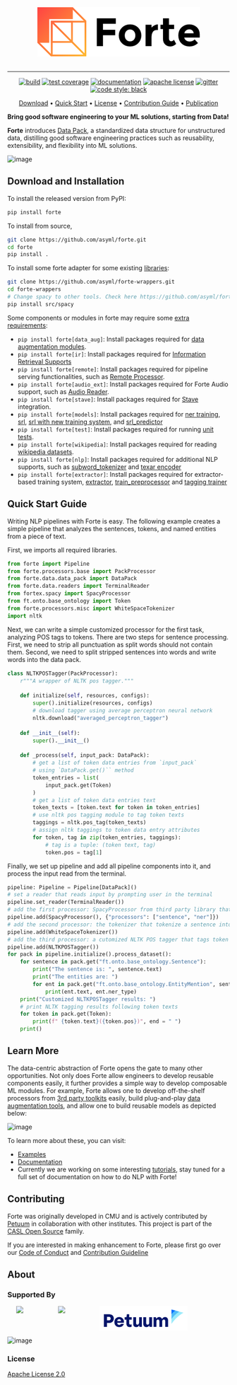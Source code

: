 <div align="center">
   <img src="https://raw.githubusercontent.com/asyml/forte/master/docs/_static/img/logo_h.png"><br><br>
</div>

-----------------
<p align="center">
   <a href="https://github.com/asyml/forte/actions/workflows/main.yml"><img src="https://github.com/asyml/forte/actions/workflows/main.yml/badge.svg" alt="build"></a>
   <a href="https://codecov.io/gh/asyml/forte"><img src="https://codecov.io/gh/asyml/forte/branch/master/graph/badge.svg" alt="test coverage"></a>
   <a href="https://asyml-forte.readthedocs.io/en/latest/"><img src="https://readthedocs.org/projects/asyml-forte/badge/?version=latest" alt="documentation"></a>
   <a href="https://github.com/asyml/forte/blob/master/LICENSE"><img src="https://img.shields.io/badge/license-Apache%202.0-blue.svg" alt="apache license"></a>
   <a href="https://gitter.im/asyml/community"><img src="http://img.shields.io/badge/gitter.im-asyml/forte-blue.svg" alt="gitter"></a>
   <a href="https://github.com/psf/black"><img src="https://img.shields.io/badge/code%20style-black-000000.svg" alt="code style: black"></a>
</p>

<p align="center">
  <a href="#download-and-installation">Download</a> •
  <a href="#quick-start-guide">Quick Start</a> •
  <a href="#license">License</a> •
  <a href="#contributing">Contribution Guide</a> •
  <a href="https://aclanthology.org/2020.emnlp-demos.26/">Publication</a>
</p>

**Bring good software engineering to your ML solutions, starting from Data!** 

**Forte** introduces [Data Pack](https://asyml-forte.readthedocs.io/en/latest/notebook_tutorial/handling_structued_data.html), a standardized data structure for unstructured data, distilling 
good software engineering practices such as reusability, extensibility, and flexibility into 
ML solutions. 

![image](https://user-images.githubusercontent.com/1015991/164107272-593ef68f-7438-4f11-9b76-251435995943.png)

## Download and Installation

To install the released version from PyPI:

```bash
pip install forte
```

To install from source,

```bash
git clone https://github.com/asyml/forte.git
cd forte
pip install .
```

To install some forte adapter for some existing [libraries](https://github.com/asyml/forte-wrappers#libraries-and-tools-supported):

```bash
git clone https://github.com/asyml/forte-wrappers.git
cd forte-wrappers
# Change spacy to other tools. Check here https://github.com/asyml/forte-wrappers#libraries-and-tools-supported for available tools.
pip install src/spacy
```

Some components or modules in forte may require some [extra requirements](https://github.com/asyml/forte/blob/master/setup.py#L45):


* `pip install forte[data_aug]`: Install packages required for [data augmentation modules](https://github.com/asyml/forte/tree/master/forte/processors/data_augment).
* `pip install forte[ir]`: Install packages required for [Information Retrieval Supports](https://github.com/asyml/forte/tree/master/forte/processors/ir/)
* `pip install forte[remote]`: Install packages required for pipeline serving functionalities, such as [Remote Processor](https://github.com/asyml/forte/processors/misc/remote_processor.py).
* `pip install forte[audio_ext]`: Install packages required for Forte Audio support, such as [Audio Reader](https://github.com/asyml/forte/blob/master/forte/data/readers/audio_reader.py).
* `pip install forte[stave]`: Install packages required for [Stave](https://github.com/asyml/forte/blob/master/forte/processors/stave/stave_processor.py) integration.
* `pip install forte[models]`: Install packages required for [ner training](https://github.com/asyml/forte/blob/master/forte/trainer/ner_trainer.py), [srl](https://github.com/asyml/forte/tree/master/forte/models/srl), [srl with new training system](https://github.com/asyml/forte/tree/master/forte/models/srl_new), and [srl_predictor](https://github.com/asyml/forte/tree/master/forte/processors/nlp/srl_predictor.py)
* `pip install forte[test]`: Install packages required for running [unit tests](https://github.com/asyml/forte/tree/master/tests).
* `pip install forte[wikipedia]`: Install packages required for reading [wikipedia datasets](https://github.com/asyml/forte/tree/master/forte/datasets/wikipedia).
* `pip install forte[nlp]`: Install packages required for additional NLP supports, such as [subword_tokenizer](https://github.com/asyml/forte/tree/master/forte/processors/nlp/subword_tokenizer.py) and [texar encoder](https://github.com/asyml/forte/tree/master/forte/processors/third_party/pretrained_encoder_processors.py)
* `pip install forte[extractor]`: Install packages required for extractor-based training system, [extractor](https://github.com/asyml/forte/blob/master/forte/data/extractors), [train_preprocessor](https://github.com/asyml/forte/tree/master/forte/train_preprocessor.py) and [tagging trainer](https://github.com/asyml/forte/tree/master/examples/tagging/tagging_trainer.py)


## Quick Start Guide
Writing NLP pipelines with Forte is easy. The following example creates a simple pipeline that analyzes the sentences, tokens, and named entities from a piece of text.

First, we imports all required libraries.
```python
from forte import Pipeline
from forte.processors.base import PackProcessor
from forte.data.data_pack import DataPack
from forte.data.readers import TerminalReader
from fortex.spacy import SpacyProcessor
from ft.onto.base_ontology import Token
from forte.processors.misc import WhiteSpaceTokenizer
import nltk
```
Next, we can write a simple customized processor for the first task, analyzing POS tags to tokens.
There are two steps for sentence processing.
First, we need to strip all punctuation as split words should not contain them.
Second, we need to split stripped sentences into words and write words into the data pack.
```python
class NLTKPOSTagger(PackProcessor):
    r"""A wrapper of NLTK pos tagger."""

    def initialize(self, resources, configs):
        super().initialize(resources, configs)
        # download tagger using average perceptron neural network
        nltk.download("averaged_perceptron_tagger")

    def __init__(self):
        super().__init__()

    def _process(self, input_pack: DataPack):
        # get a list of token data entries from `input_pack`
        # using `DataPack.get()`` method
        token_entries = list(
            input_pack.get(Token)
        )
        # get a list of token data entries text
        token_texts = [token.text for token in token_entries]
        # use nltk pos tagging module to tag token texts
        taggings = nltk.pos_tag(token_texts)
        # assign nltk taggings to token data entry attributes
        for token, tag in zip(token_entries, taggings):
            # tag is a tuple: (token text, tag)
            token.pos = tag[1]
```
Finally, we set up pipeline and add all pipeline components into it, and process the input read from the terminal.
```python
pipeline: Pipeline = Pipeline[DataPack]()
# set a reader that reads input by prompting user in the terminal
pipeline.set_reader(TerminalReader())
# add the first processor: SpacyProcessor from third party library that extract entity mentions
pipeline.add(SpacyProcessor(), {"processors": ["sentence", "ner"]})
# add the second processor: the tokenizer that tokenize a sentence into tokens
pipeline.add(WhiteSpaceTokenizer())
# add the third processor: a cutomized NLTK POS tagger that tags token texts
pipeline.add(NLTKPOSTagger())
for pack in pipeline.initialize().process_dataset():
    for sentence in pack.get("ft.onto.base_ontology.Sentence"):
        print("The sentence is: ", sentence.text)
        print("The entities are: ")
        for ent in pack.get("ft.onto.base_ontology.EntityMention", sentence):
            print(ent.text, ent.ner_type)
    print("Customized NLTKPOSTagger results: ")
    # print NLTK tagging results following token texts
    for token in pack.get(Token):
        print(f" {token.text}({token.pos})", end = " ")
    print()
```


## Learn More
The data-centric abstraction of Forte opens the gate to many other opportunities.
Not only does Forte allow engineers to develop reusable components easily, it further provides a simple way to develop composable ML modules. For example, Forte allows one to develop off-the-shelf processors from [3rd party toolkits](https://github.com/asyml/forte-wrappers) easily, build plug-and-play [data augmentation tools](https://asyml-forte.readthedocs.io/en/latest/code/data_aug.html), and allow one to build reusable models as depicted below: 

![image](https://user-images.githubusercontent.com/1015991/164107427-66a5c9bd-a3ae-4d75-bfe2-24246e574e07.png)

To learn more about these, you can visit:
* [Examples](https://github.com/asyml/forte/tree/master/examples)
* [Documentation](https://asyml-forte.readthedocs.io/)
* Currently we are working on some interesting [tutorials](https://asyml-forte.readthedocs.io/en/latest/index_toc.html), stay tuned for a full set of documentation on how to do NLP with Forte!


## Contributing
Forte was originally developed in CMU and is actively contributed by [Petuum](https://petuum.com/) in collaboration with other institutes. This project is part of the [CASL Open Source](http://casl-project.ai/) family.

If you are interested in making enhancement to Forte, please first go over our [Code of Conduct](https://github.com/asyml/forte/blob/master/CODE_OF_CONDUCT.md) and [Contribution Guideline](https://github.com/asyml/forte/blob/master/CONTRIBUTING.md)

## About

### Supported By

<p align="center">
   <img src="https://asyml.io/assets/institutions/cmu.png", width="200" align="top">
      &nbsp;&nbsp;&nbsp;&nbsp;&nbsp;&nbsp;&nbsp;&nbsp;&nbsp;&nbsp;&nbsp;&nbsp;&nbsp;&nbsp;&nbsp;&nbsp;&nbsp;&nbsp;
   <img src="https://www.ucsd.edu/_resources/img/logo_UCSD.png" width="200" align="top">
      &nbsp;&nbsp;&nbsp;&nbsp;&nbsp;&nbsp;&nbsp;&nbsp;&nbsp;&nbsp;&nbsp;&nbsp;&nbsp;&nbsp;&nbsp;&nbsp;&nbsp;&nbsp;
   <img src="https://raw.githubusercontent.com/asyml/forte/master/docs/_static/img/Petuum.png" width="200" align="top">
   &nbsp;&nbsp;&nbsp;&nbsp;&nbsp;&nbsp;&nbsp;&nbsp;&nbsp;&nbsp;&nbsp;&nbsp;&nbsp;&nbsp;&nbsp;&nbsp;&nbsp;&nbsp;
</p>

![image](https://user-images.githubusercontent.com/1015991/164106557-13dd3781-95d6-42db-b90d-1685679184fe.png)

### License

[Apache License 2.0](https://github.com/asyml/forte/blob/master/LICENSE)

